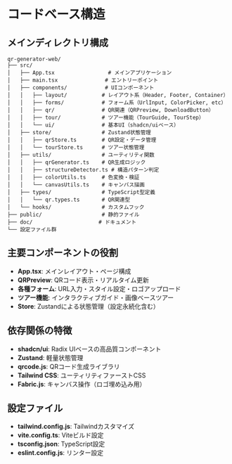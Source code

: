 # コードベース構造

## メインディレクトリ構成
```
qr-generator-web/
├── src/
│   ├── App.tsx                 # メインアプリケーション
│   ├── main.tsx               # エントリーポイント
│   ├── components/            # UIコンポーネント
│   │   ├── layout/           # レイアウト系（Header, Footer, Container）
│   │   ├── forms/            # フォーム系（UrlInput, ColorPicker, etc）
│   │   ├── qr/               # QR関連（QRPreview, DownloadButton）
│   │   ├── tour/             # ツアー機能（TourGuide, TourStep）
│   │   └── ui/               # 基本UI（shadcn/uiベース）
│   ├── store/                # Zustand状態管理
│   │   ├── qrStore.ts        # QR設定・データ管理
│   │   └── tourStore.ts      # ツアー状態管理
│   ├── utils/                # ユーティリティ関数
│   │   ├── qrGenerator.ts    # QR生成ロジック
│   │   ├── structureDetector.ts # 構造パターン判定
│   │   ├── colorUtils.ts     # 色変換・検証
│   │   └── canvasUtils.ts    # キャンバス描画
│   ├── types/                # TypeScript型定義
│   │   └── qr.types.ts       # QR関連型
│   └── hooks/                # カスタムフック
├── public/                   # 静的ファイル
├── doc/                     # ドキュメント
└── 設定ファイル群
```

## 主要コンポーネントの役割
- **App.tsx**: メインレイアウト・ページ構成
- **QRPreview**: QRコード表示・リアルタイム更新
- **各種フォーム**: URL入力・スタイル設定・ロゴアップロード
- **ツアー機能**: インタラクティブガイド・画像ベースツアー
- **Store**: Zustandによる状態管理（設定永続化含む）

## 依存関係の特徴
- **shadcn/ui**: Radix UIベースの高品質コンポーネント
- **Zustand**: 軽量状態管理
- **qrcode.js**: QRコード生成ライブラリ
- **Tailwind CSS**: ユーティリティファーストCSS
- **Fabric.js**: キャンバス操作（ロゴ埋め込み用）

## 設定ファイル
- **tailwind.config.js**: Tailwindカスタマイズ
- **vite.config.ts**: Viteビルド設定
- **tsconfig.json**: TypeScript設定
- **eslint.config.js**: リンター設定